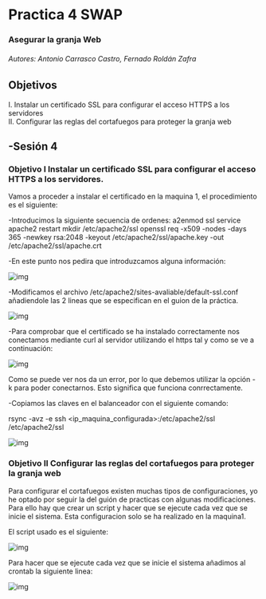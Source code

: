 ﻿# Practica 4 SWAP   

### Asegurar la granja Web

###### Autores: Antonio Carrasco Castro, Fernado Roldán Zafra  

## Objetivos 
I. Instalar un certificado SSL para configurar el acceso HTTPS a los servidores  
II. Configurar las reglas del cortafuegos para proteger la granja web  

## -Sesión 4  

### Objetivo I Instalar un certificado SSL para configurar el acceso HTTPS a los servidores.
Vamos a proceder a instalar el certificado en la maquina 1, el procedimiento es el siguiente:

-Introducimos la siguiente secuencia de ordenes:
	a2enmod ssl
	service apache2 restart
	mkdir /etc/apache2/ssl
	openssl req -x509 -nodes -days 365 -newkey rsa:2048 -keyout /etc/apache2/ssl/apache.key -out /etc/apache2/ssl/apache.crt

-En este punto nos pedira que introduzcamos alguna información: 
 
![img](https://github.com/Doskoy/SWAP/tree/master/Practica4/img/Captura1.png)  

-Modificamos el archivo /etc/apache2/sites-avaliable/default-ssl.conf añadiendole las 2 lineas que se especifican en el guion de la práctica.

![img](https://github.com/Doskoy/SWAP/tree/master/Practica4/img/Captura2.png)  

-Para comprobar que el certificado se ha instalado correctamente nos conectamos mediante curl al servidor utilizando el https tal y como se ve a continuación: 

![img](https://github.com/Doskoy/SWAP/tree/master/Practica4/img/Captura6.png)  

Como se puede ver nos da un error, por lo que debemos utilizar la opción -k para poder conectarnos. Esto significa que funciona conrrectamente.

-Copiamos las claves en el balanceador con el siguiente comando:

rsync -avz -e ssh <ip_maquina_configurada>:/etc/apache2/ssl /etc/apache2/ssl

![img](https://github.com/Doskoy/SWAP/tree/master/Practica4/img/Captura3.png)  


### Objetivo II Configurar las reglas del cortafuegos para proteger la granja web

Para configurar el cortafuegos existen muchas tipos de configuraciones, yo he optado por seguir la del guión de practicas con algunas modificaciones. Para ello hay que crear un script y hacer que se ejecute cada vez que se inicie el sistema. Esta configuracion solo se ha realizado en la maquina1.

El script usado es el siguiente:

![img](https://github.com/Doskoy/SWAP/tree/master/Practica3/img/Captura4.png)  

Para hacer que se ejecute cada vez que se inicie el sistema añadimos al crontab la siguiente linea: 

![img](https://github.com/Doskoy/SWAP/tree/master/Practica3/img/Captura5.png)  
